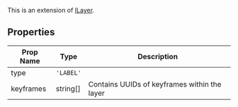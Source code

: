 This is an extension of [ILayer](/The%20Plugin%20Core/Interfaces/ILayer.md). 

## Properties

| Prop Name | Type | Description |
| --------------------- | ------ | ------------------- |
| type | `'LABEL'` |  |
| keyframes | string[] | Contains UUIDs of keyframes within the layer |